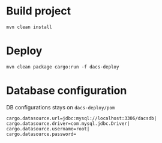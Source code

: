 # Build project
`mvn clean install`

# Deploy
`mvn clean package cargo:run -f dacs-deploy`

# Database configuration

DB configurations stays on `dacs-deploy/pom`

```
cargo.datasource.url=jdbc:mysql://localhost:3306/dacsdb|
cargo.datasource.driver=com.mysql.jdbc.Driver|
cargo.datasource.username=root|
cargo.datasource.password=
```
